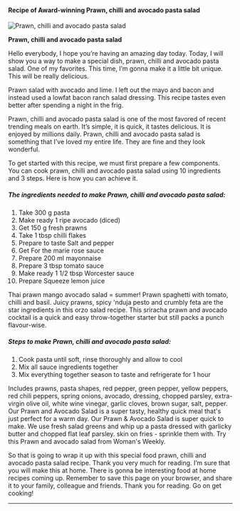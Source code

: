             

#### Recipe of Award-winning Prawn, chilli and avocado pasta salad

![Prawn, chilli and avocado pasta salad](https://img-global.cpcdn.com/recipes/a0cd2ca40cfa2c12/751x532cq70/prawn-chilli-and-avocado-pasta-salad-recipe-main-photo.jpg)

**Prawn, chilli and avocado pasta salad**

Hello everybody, I hope you’re having an amazing day today. Today, I will show you a way to make a special dish, prawn, chilli and avocado pasta salad. One of my favorites. This time, I’m gonna make it a little bit unique. This will be really delicious.

Prawn salad with avocado and lime. I left out the mayo and bacon and instead used a lowfat bacon ranch salad dressing. This recipe tastes even better after spending a night in the frig.

Prawn, chilli and avocado pasta salad is one of the most favored of recent trending meals on earth. It’s simple, it is quick, it tastes delicious. It is enjoyed by millions daily. Prawn, chilli and avocado pasta salad is something that I’ve loved my entire life. They are fine and they look wonderful.

To get started with this recipe, we must first prepare a few components. You can cook prawn, chilli and avocado pasta salad using 10 ingredients and 3 steps. Here is how you can achieve it.

##### The ingredients needed to make Prawn, chilli and avocado pasta salad:

1.  Take 300 g pasta
2.  Make ready 1 ripe avocado (diced)
3.  Get 150 g fresh prawns
4.  Take 1 tbsp chilli flakes
5.  Prepare to taste Salt and pepper
6.  Get For the marie rose sauce
7.  Prepare 200 ml mayonnaise
8.  Prepare 3 tbsp tomato sauce
9.  Make ready 1 1/2 tbsp Worcester sauce
10.  Prepare Squeeze lemon juice

Thai prawn mango avocado salad = summer! Prawn spaghetti with tomato, chilli and basil. Juicy prawns, spicy 'nduja pesto and crumbly feta are the star ingredients in this orzo salad recipe. This sriracha prawn and avocado cocktail is a quick and easy throw-together starter but still packs a punch flavour-wise.

##### Steps to make Prawn, chilli and avocado pasta salad:

1.  Cook pasta until soft, rinse thoroughly and allow to cool
2.  Mix all sauce ingredients together
3.  Mix everything together season to taste and refrigerate for 1 hour

Includes prawns, pasta shapes, red pepper, green pepper, yellow peppers, red chili peppers, spring onions, avocado, dressing, chopped parsley, extra-virgin olive oil, white wine vinegar, garlic cloves, brown sugar, salt, pepper. Our Prawn and Avocado Salad is a super tasty, healthy quick meal that's just perfect for a warm day. Our Prawn & Avocado Salad is super quick to make. We use fresh salad greens and whip up a pasta dressed with garlicky butter and chopped flat leaf parsley. skin on fries - sprinkle them with. Try this Prawn and avocado salad from Woman's Weekly.

So that is going to wrap it up with this special food prawn, chilli and avocado pasta salad recipe. Thank you very much for reading. I’m sure that you will make this at home. There is gonna be interesting food at home recipes coming up. Remember to save this page on your browser, and share it to your family, colleague and friends. Thank you for reading. Go on get cooking!

* * *